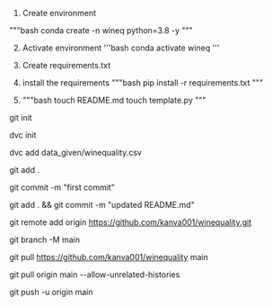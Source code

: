 1. Create environment

"""bash
conda create -n wineq python=3.8 -y
"""

2. Activate environment
'''bash
conda activate wineq
'''

3. Create requirements.txt

4. install the requirements
"""bash
pip install -r requirements.txt
"""

5. """bash
touch README.md
touch template.py
"""

git init

dvc init

dvc add data_given/winequality.csv

git add .

git commit -m "first commit"

git add . && git commit -m "updated README.md"

git remote add origin https://github.com/kanva001/winequality.git

git branch -M main
 
git pull https://github.com/kanva001/winequality main

git pull origin main --allow-unrelated-histories

git push -u origin main



